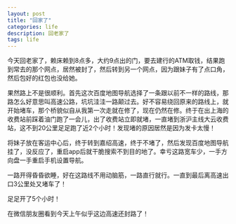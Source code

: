 ```yaml
---
layout: post
title: "回家了"
categories: life
description: 回老家了
tags: life
---
```

今天回老家了，赖床赖到8点多，大约9点出的门，要去建行的ATM取钱，结果跑到常去的那个网点，居然被封了，然后转到另一个网点，因为跟妹子有了点口角，然后包好的红包也没给她。

果然路上不是很顺利。首先这次百度地图导航选择了一条跟以前不一样的路线，那路怎么好意思叫高速公路，坑坑洼洼一路颠过去。好不容易绕回原来的路线上，就开始堵车，那个桥貌似自从我第一次走就在修了，现在仍然在修。终于在出上海的收费站前踩着油门跑了一会儿，出了收费站立即就堵，一直堵到浙沪主线大云收费站，这不到20公里足足跑了近2个小时！发现堵的原因居然是因为发卡太慢！

将妹子放在客运中心后，终于转到嘉绍高速，终于不堵了，然后发现百度地图导航挂了，没反应了，重启app后就干脆搜索不到目的地了。幸亏这路宽车少，一手方向盘一手重启手机设置导航。

一路开得昏昏欲睡，好在这路线不用动脑筋，一路直行就行。一直到最后离高速出口3公里处又堵车了！

足足开了5个小时！

在微信朋友圈看到今天上午似乎这边高速还封路了！
